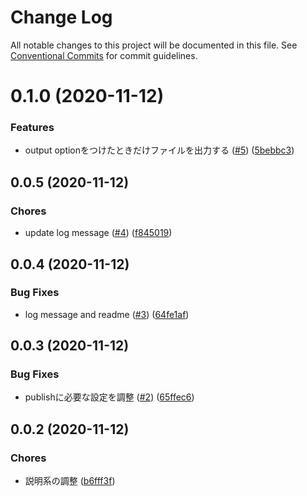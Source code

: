 # Change Log

All notable changes to this project will be documented in this file.
See [Conventional Commits](https://conventionalcommits.org) for commit guidelines.

<a name="0.1.0"></a>
# 0.1.0 (2020-11-12)


### Features

* output optionをつけたときだけファイルを出力する ([#5](https://github.com/Himenon/ticktack-js/issues/5)) ([5bebbc3](https://github.com/Himenon/ticktack-js/commit/5bebbc3))





<a name="0.0.5"></a>
## 0.0.5 (2020-11-12)


### Chores

* update log message ([#4](https://github.com/Himenon/ticktack-js/issues/4)) ([f845019](https://github.com/Himenon/ticktack-js/commit/f845019))





<a name="0.0.4"></a>
## 0.0.4 (2020-11-12)


### Bug Fixes

* log message and readme ([#3](https://github.com/Himenon/ticktack-js/issues/3)) ([64fe1af](https://github.com/Himenon/ticktack-js/commit/64fe1af))





<a name="0.0.3"></a>
## 0.0.3 (2020-11-12)


### Bug Fixes

* publishに必要な設定を調整 ([#2](https://github.com/Himenon/ticktack-js/issues/2)) ([65ffec6](https://github.com/Himenon/ticktack-js/commit/65ffec6))





<a name="0.0.2"></a>
## 0.0.2 (2020-11-12)


### Chores

* 説明系の調整 ([b6fff3f](https://github.com/Himenon/ticktack-js/commit/b6fff3f))
